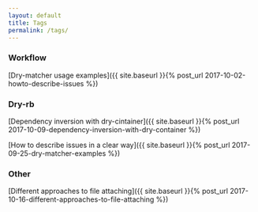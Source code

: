 ```yaml
---
layout: default
title: Tags
permalink: /tags/
---
```


### Workflow

[Dry-matcher usage examples]({{ site.baseurl }}{% post_url 2017-10-02-howto-describe-issues %})

### Dry-rb

[Dependency inversion with dry-cintainer]({{ site.baseurl }}{% post_url 2017-10-09-dependency-inversion-with-dry-container %})

[How to describe issues in a clear way]({{ site.baseurl }}{% post_url 2017-09-25-dry-matcher-examples %})

### Other

[Different approaches to file attaching]({{ site.baseurl }}{% post_url 2017-10-16-different-approaches-to-file-attaching %})
